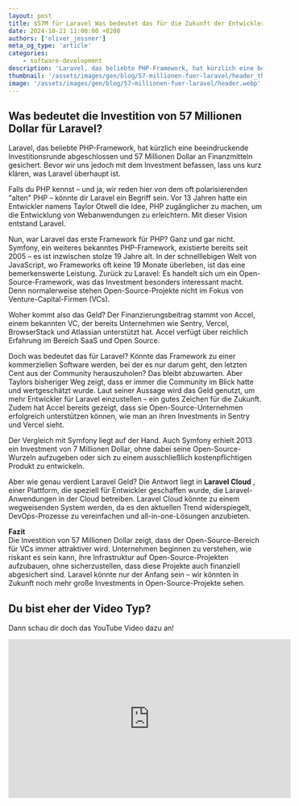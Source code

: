 ```yaml
---
layout: post
title: $57M für Laravel Was bedeutet das für die Zukunft der Entwickler-Community?
date: 2024-10-21 11:00:00 +0200
authors: ['oliver_jessner']
meta_og_type: 'article'
categories:
    - software-development
description: 'Laravel, das beliebte PHP-Framework, hat kürzlich eine beeindruckende Finanzierungsrunde abgeschlossen. Doch was bedeutet das für die Zukunft der Open-Source-Community? Wird Laravel jetzt kommerziell oder bleibt es seiner Philosophie treu? '
thumbnail: '/assets/images/gen/blog/57-millionen-fuer-laravel/header_thumbnail.webp'
image: '/assets/images/gen/blog/57-millionen-fuer-laravel/header.webp'
---
```


## Was bedeutet die Investition von 57 Millionen Dollar für Laravel?

Laravel, das beliebte PHP-Framework, hat kürzlich eine beeindruckende Investitionsrunde abgeschlossen und 57 Millionen Dollar an Finanzmitteln gesichert. Bevor wir uns jedoch mit dem Investment befassen, lass uns kurz klären, was Laravel überhaupt ist.

Falls du PHP kennst – und ja, wir reden hier von dem oft polarisierenden "alten" PHP – könnte dir Laravel ein Begriff sein. Vor 13 Jahren hatte ein Entwickler namens Taylor Otwell die Idee, PHP zugänglicher zu machen, um die Entwicklung von Webanwendungen zu erleichtern. Mit dieser Vision entstand Laravel.

Nun, war Laravel das erste Framework für PHP? Ganz und gar nicht. Symfony, ein weiteres bekanntes PHP-Framework, existierte bereits seit 2005 – es ist inzwischen stolze 19 Jahre alt. In der schnelllebigen Welt von JavaScript, wo Frameworks oft keine 19 Monate überleben, ist das eine bemerkenswerte Leistung. Zurück zu Laravel: Es handelt sich um ein Open-Source-Framework, was das Investment besonders interessant macht. Denn normalerweise stehen Open-Source-Projekte nicht im Fokus von Venture-Capital-Firmen (VCs).

Woher kommt also das Geld? Der Finanzierungsbeitrag stammt von Accel, einem bekannten VC, der bereits Unternehmen wie Sentry, Vercel, BrowserStack und Atlassian unterstützt hat. Accel verfügt über reichlich Erfahrung im Bereich SaaS und Open Source.

Doch was bedeutet das für Laravel? Könnte das Framework zu einer kommerziellen Software werden, bei der es nur darum geht, den letzten Cent aus der Community herauszuholen? Das bleibt abzuwarten. Aber Taylors bisheriger Weg zeigt, dass er immer die Community im Blick hatte und wertgeschätzt wurde. Laut seiner Aussage wird das Geld genutzt, um mehr Entwickler für Laravel einzustellen – ein gutes Zeichen für die Zukunft. Zudem hat Accel bereits gezeigt, dass sie Open-Source-Unternehmen erfolgreich unterstützen können, wie man an ihren Investments in Sentry und Vercel sieht.

Der Vergleich mit Symfony liegt auf der Hand. Auch Symfony erhielt 2013 ein Investment von 7 Millionen Dollar, ohne dabei seine Open-Source-Wurzeln aufzugeben oder sich zu einem ausschließlich kostenpflichtigen Produkt zu entwickeln.

Aber wie genau verdient Laravel Geld? Die Antwort liegt in **Laravel Cloud** , einer Plattform, die speziell für Entwickler geschaffen wurde, die Laravel-Anwendungen in der Cloud betreiben. Laravel Cloud könnte zu einem wegweisenden System werden, da es den aktuellen Trend widerspiegelt, DevOps-Prozesse zu vereinfachen und all-in-one-Lösungen anzubieten.

**Fazit**  
Die Investition von 57 Millionen Dollar zeigt, dass der Open-Source-Bereich für VCs immer attraktiver wird. Unternehmen beginnen zu verstehen, wie riskant es sein kann, ihre Infrastruktur auf Open-Source-Projekten aufzubauen, ohne sicherzustellen, dass diese Projekte auch finanziell abgesichert sind. Laravel könnte nur der Anfang sein – wir könnten in Zukunft noch mehr große Investments in Open-Source-Projekte sehen.

## Du bist eher der Video Typ?

Dann schau dir doch das YouTube Video dazu an!

<iframe width="560" height="315" src="https://www.youtube.com/embed/bJe0igbJTeM?si=MP6QfKbGWMFm693Y" title="YouTube video player" frameborder="0" allow="accelerometer; autoplay; clipboard-write; encrypted-media; gyroscope; picture-in-picture; web-share" referrerpolicy="strict-origin-when-cross-origin" allowfullscreen></iframe>
